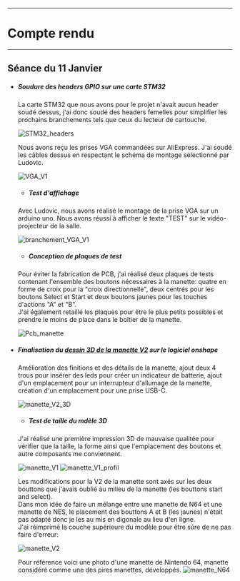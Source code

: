 *******************
# Compte rendu 
*******************
## Séance du 11 Janvier

- ##### Soudure des headers GPIO sur une carte STM32
  La carte STM32 que nous avons pour le projet n'avait aucun header soudé dessus, j'ai donc soudé des headers femelles pour simplifier les prochains branchements tels que ceux du lecteur de cartouche.
  
  ![STM32_headers](/documentation/Images/STM32headers.png)
  
  Nous avons reçu les prises VGA commandées sur AliExpress. J'ai soudé les câbles dessus en respectant le schéma de montage sélectionné par Ludovic.
  
  ![VGA_V1](/documentation/Images/VGAV1.png)

  - ##### Test d'affichage
  Avec Ludovic, nous avons réalisé le montage de la prise VGA sur un arduino uno. Nous avons réussi à afficher le texte "TEST" sur le vidéo-projecteur de la salle.
  
  ![branchement_VGA_V1](/documentation/Images/branchementVGAV1.png)

  - ##### Conception de plaques de test
  Pour éviter la fabrication de PCB, j'ai réalisé deux plaques de tests contenant l'ensemble des boutons nécessaires à la manette: quatre en forme de croix pour la "croix directionnelle", deux centrés pour les boutons Select et Start et deux boutons jaunes pour les touches d'actions "A" et "B".\
  J'ai également retaillé les plaques pour être le plus petits possibles et prendre le moins de place dans le boîtier de la manette.
   
  ![Pcb_manette](/documentation/Images/pcbmanette.png)
  
- ##### Finalisation du [dessin 3D de la manette V2](/boitier/manettev2) sur le logiciel *onshape*
  Amélioration des finitions et des détails de la manette, ajout deux 4 trous pour insérer des leds pour créer un indicateur de batterie, ajout d'un emplacement pour un interrupteur d'allumage de la manette, création d'un emplacement pour une prise USB-C.
  
  ![manette_V2_3D](/documentation/Images/manettev23D.png)
    
  - ##### Test de taille du mdèle 3D
  J'ai réalisé une première impression 3D de mauvaise qualitée pour vérifier que la taille, la forme ainsi que l'emplacement des boutons et autre composants me conviennent.

  ![manette_V1](/documentation/Images/manetteV1.png)
  ![manette_V1_profil](/documentation/Images/manetteV1profil.png)
  
  Les modifications pour la V2 de la manette sont axés sur les deux bouttons que j'avais oublié au milieu de la manette (les bouttons start and select). \
  Dans mon idée de faire un mélange entre une manette de N64 et une manette de NES, le placement des bouttons A et B (les jaunes) n'était pas adapté donc je les au mis en digonale au lieu d'en ligne.\
  J'ai réimprimé la couche supérieure du modèle pour être sûre de ne pas faire d'erreur:

  ![manette_V2](/documentation/Images/manetteV2.png)

  Pour référence voici une photo d'une manette de Nintendo 64, manette considéré comme une des pires manettes, développés.
  ![manette_N64](/documentation/Images/manetteN64.png)
